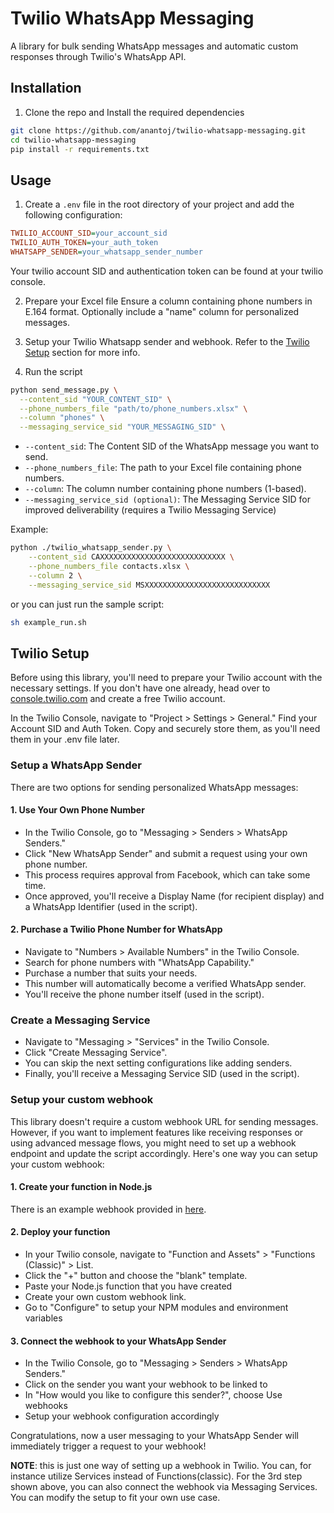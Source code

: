 # Twilio WhatsApp Messaging

A library for bulk sending WhatsApp messages and automatic custom responses through Twilio's WhatsApp API.

## Installation

1. Clone the repo and Install the required dependencies

```bash
git clone https://github.com/anantoj/twilio-whatsapp-messaging.git
cd twilio-whatsapp-messaging
pip install -r requirements.txt
```

## Usage

1. Create a `.env` file in the root directory of your project and add the following configuration:

```ini
TWILIO_ACCOUNT_SID=your_account_sid
TWILIO_AUTH_TOKEN=your_auth_token
WHATSAPP_SENDER=your_whatsapp_sender_number
```

Your twilio account SID and authentication token can be found at your twilio console.

2. Prepare your Excel file
Ensure a column containing phone numbers in E.164 format. Optionally include a "name" column for personalized messages.

3. Setup your Twilio Whatsapp sender and webhook. Refer to the [Twilio Setup](#twilio-setup) section for more info.

4. Run the script

```bash
python send_message.py \
  --content_sid "YOUR_CONTENT_SID" \
  --phone_numbers_file "path/to/phone_numbers.xlsx" \
  --column "phones" \
  --messaging_service_sid "YOUR_MESSAGING_SID" \
```

- `--content_sid`: The Content SID of the WhatsApp message you want to send.
- `--phone_numbers_file`: The path to your Excel file containing phone numbers.
- `--column`: The column number containing phone numbers (1-based).
- `--messaging_service_sid (optional)`: The Messaging Service SID for improved deliverability (requires a Twilio Messaging Service)

Example:

```bash
python ./twilio_whatsapp_sender.py \
    --content_sid CAXXXXXXXXXXXXXXXXXXXXXXXXXXXX \
    --phone_numbers_file contacts.xlsx \
    --column 2 \
    --messaging_service_sid MSXXXXXXXXXXXXXXXXXXXXXXXXXXXX
```

or you can just run the sample script:

```bash
sh example_run.sh
```

## Twilio Setup

Before using this library, you'll need to prepare your Twilio account with the necessary settings. If you don't have one already, head over to [console.twilio.com](https://console.twilio.com/) and create a free Twilio account.

In the Twilio Console, navigate to "Project > Settings > General." Find your Account SID and Auth Token. Copy and securely store them, as you'll need them in your .env file later.

### Setup a WhatsApp Sender

There are two options for sending personalized WhatsApp messages:

#### 1. Use Your Own Phone Number

- In the Twilio Console, go to "Messaging > Senders > WhatsApp Senders."
- Click "New WhatsApp Sender" and submit a request using your own phone number.
- This process requires approval from Facebook, which can take some time.
- Once approved, you'll receive a Display Name (for recipient display) and a WhatsApp Identifier (used in the script).

#### 2. Purchase a Twilio Phone Number for WhatsApp

- Navigate to "Numbers > Available Numbers" in the Twilio Console.
- Search for phone numbers with "WhatsApp Capability."
- Purchase a number that suits your needs.
- This number will automatically become a verified WhatsApp sender.
- You'll receive the phone number itself (used in the script).

### Create a Messaging Service

- Navigate to "Messaging > "Services" in the Twilio Console.
- Click "Create Messaging Service".
- You can skip the next setting configurations like adding senders.
- Finally, you'll receive a Messaging Service SID (used in the script).

### Setup your custom webhook

This library doesn't require a custom webhook URL for sending messages.
However, if you want to implement features like receiving responses or using advanced message flows, you might need to set up a webhook endpoint and update the script accordingly. Here's one way you can setup your custom webhook:

#### 1. Create your function in Node.js

There is an example webhook provided in [here](https://github.com/anantoj/harnis_twilio/blob/main/functions/customerOptIn.js).

#### 2. Deploy your function

- In your Twilio console, navigate to "Function and Assets" > "Functions (Classic)" > List.
- Click the "+" button and choose the "blank" template.
- Paste your Node.js function that you have created
- Create your own custom webhook link.
- Go to "Configure" to setup your NPM modules and environment variables

#### 3. Connect the webhook to your WhatsApp Sender

- In the Twilio Console, go to "Messaging > Senders > WhatsApp Senders."
- Click on the sender you want your webhook to be linked to
- In "How would you like to configure this sender?", choose Use webhooks
- Setup your webhook configuration accordingly

Congratulations, now a user messaging to your WhatsApp Sender will immediately trigger a request to your webhook!

**NOTE**: this is just one way of setting up a webhook in Twilio. You can, for instance utilize Services instead of Functions(classic). For the 3rd step shown above, you can also connect the webhook via Messaging Services. You can modify the setup to fit your own use case.
